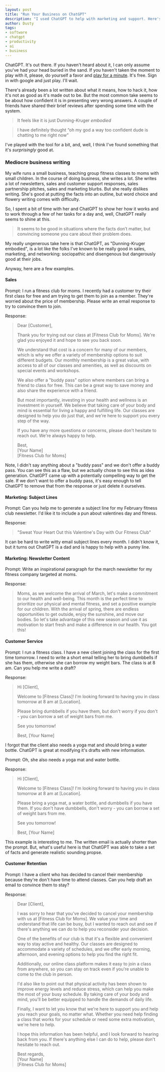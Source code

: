 ```yaml
---
layout: post
title: "Run Your Business on ChatGPT"
description: "I used ChatGPT to help with marketing and support. Here's how it went."
author: Dusty
tags:
- software
- chatgpt
- productivity
- ai
- business
---
```


ChatGPT. It's out there. If you haven't heard about it, I can only assume you've
had your head buried in the sand. If you haven't taken the moment to play with
it, please, do yourself a favor and [play for a minute](https://chat.openai.com/).
It's free. Sign in with google and just play. I'll wait.

There's already been a lot written about what it means, how to hack it, how
it's not as good as it's made out to be. But the most common take seems to be
about how confident it is in presenting very wrong answers. A couple of friends
have shared their brief reviews after spending some time with the system.

> It feels like it is just Dunning-Kruger _embodied_

> I have definitely thought “oh my god a way too confident dude is chatting to
me right now”

I've played with the tool for a bit, and, well, I think I've found something that
it's _surprisingly_ good at.

<!-- These takes and a little play have led me to something that ChatGPT seems to be
_surprisingly_ good at. -->

### Mediocre business writing

My wife runs a small business, teaching group fitness classes to moms with small
children. In the course of doing business, she writes a lot. She writes a lot of
newsletters, sales and customer support responses, sales partnership pitches,
sales and marketing blurbs. But she really dislikes writing. She's good at
putting the facts into an outline, but word choice and flowery writing comes
with difficulty.

So, I spent a bit of time with her and ChatGPT to show her how it works and to
work through a few of her tasks for a day and, well, ChatGPT really seems to
shine at this.

> It seems to be good in situations where the facts don’t matter, but convincing
someone you care about their problem does.

My really ungenerous take here is that ChatGPT, as "Dunning-Kruger embodied",
is a lot like the folks I've known to be really good in sales, marketing, and
networking: sociopathic and disengenous but dangerously good at their jobs.

Anyway, here are a few examples.

#### Sales

Prompt: I run a fitness club for moms. I recently had a customer try their
first class for free and am trying to get them to join as a member. They're
worried about the price of membership. Please write an email response to try
to convince them to join.

Response:

<blockquote>
<p>Dear [Customer],</p>

<p>
Thank you for trying out our class at [Fitness Club for Moms]. We're glad you
enjoyed it and hope to see you back soon.
</p>

<p>
We understand that cost is a concern for many of our members, which is why we
offer a variety of membership options to suit different budgets. Our monthly
membership is a great value, with access to all of our classes and amenities,
as well as discounts on special events and workshops.
</p>

<p>
We also offer a "buddy pass" option where members can bring a friend to class
for free. This can be a great way to save money and also share the experience
with a friend.
</p>

<p>
But most importantly, investing in your health and wellness is an investment
in yourself. We believe that taking care of your body and mind is essential
for living a happy and fulfilling life. Our classes are designed to help you
do just that, and we're here to support you every step of the way.
</p>

<p>
If you have any more questions or concerns, please don't hesitate to reach
out. We're always happy to help.
</p>

<p>
Best,<br/>
[Your Name]<br/>
[Fitness Club for Moms]
</p>
</blockquote>

Note, I didn't say anything about a "buddy pass" and we don't offer a buddy pass.
You can see this as a flaw, but we actually chose to see this as idea generation.
ChatGPT came up with a potentially compelling way to get the sale. If we don't
want to offer a buddy pass, it's easy enough to tell ChatGPT to remove that from
the response or just delete it ourselves.

#### Marketing: Subject Lines

Prompt: Can you help me to generate a subject line for my February fitness club
newsletter. I'd like it to include a pun about valentines day and fitness.

Response:

> "Sweat Your Heart Out this Valentine's Day with Our Fitness Club"

It can be hard to write witty email subject lines every month. I didn't know it,
but it turns out ChatGPT is a dad and is happy to help with a punny line.

#### Marketing: Newsletter Content

Prompt: Write an inspirational paragraph for the march newsletter for my fitness
company targeted at moms.

Response:

> Moms, as we welcome the arrival of March, let's make a commitment to our
health and well-being. This month is the perfect time to prioritize our
physical and mental fitness, and set a positive example for our children.
With the arrival of spring, there are endless opportunities to get outside,
enjoy the sunshine, and move our bodies. So let's take advantage of this new
season and use it as motivation to start fresh and make a difference in our
health. You got this!

#### Customer Service

Prompt: I run a fitness class. I have a new client joining the class for the
first time tomorrow. I need to write a short email telling her to bring
dumbbells if she has them, otherwise she can borrow my weight bars. The class
is at 8 am. Can you help me write a draft?

Response:

<blockquote>
<p>Hi [Client],</p>

<p>
Welcome to [Fitness Class]! I'm looking forward to having you in class
tomorrow at 8 am at [Location].
</p>

<p>
Please bring dumbbells if you have them, but don't worry if you don't -
you can borrow a set of weight bars from me.
</p>

<p>
See you tomorrow!
</p>

<p>
Best, [Your Name]
</p>
</blockquote>

I forgot that the client also needs a yoga mat and should bring a water bottle.
ChatGPT is great at modifying it's drafts with new information.

Prompt: Oh, she also needs a yoga mat and water bottle.

Response:

<blockquote>
<p>Hi [Client],</p>

<p>
Welcome to [Fitness Class]! I'm looking forward to having you in class
tomorrow at 8 am at [Location].
</p>

<p>
Please bring a yoga mat, a water bottle, and dumbbells if you have them.
If you don't have dumbbells, don't worry - you can borrow a set of weight
bars from me.
</p>

<p>See you tomorrow!</p>

<p>Best, [Your Name]</p>
</blockquote>

This example is interesting to me. The written email is actually shorter than
the prompt. But, what's useful here is that ChatGPT was able to take a set of
facts and generate realistic sounding propse.

#### Customer Retention

Prompt: I have a client who has decided to cancel their membership because
they're don't have time to attend classes. Can you help draft an email to
convince them to stay?

Response:

<blockquote>
<p>Dear [Client],

<p>
I was sorry to hear that you've decided to cancel your membership with us at
[Fitness Club for Moms]. We value your time and understand that life can be
busy, but I wanted to reach out and see if there's anything we can do to help
you reconsider your decision.
</p>

<p>
One of the benefits of our club is that it's a flexible and convenient way to
stay active and healthy. Our classes are designed to accommodate a variety of
schedules, and we offer early morning, afternoon, and evening options to help
you find the right fit.
</p>

<p>
Additionally, our online class platform makes it easy to join a class from
anywhere, so you can stay on track even if you're unable to come to the club
in person.
</p>

<p>
I'd also like to point out that physical activity has been shown to improve
energy levels and reduce stress, which can help you make the most of your
busy schedule. By taking care of your body and mind, you'll be better
equipped to handle the demands of daily life.
</p>

<p>
Finally, I want to let you know that we're here to support you and help you
reach your goals, no matter what. Whether you need help finding a class that
works for your schedule or need some extra motivation, we're here to help.
</p>

<p>
I hope this information has been helpful, and I look forward to hearing back
from you. If there's anything else I can do to help, please don't hesitate to
reach out.
</p>

<p>
Best regards,<br/>
[Your Name]<br/>
[Fitness Club for Moms]
</p>
</blockquote>
